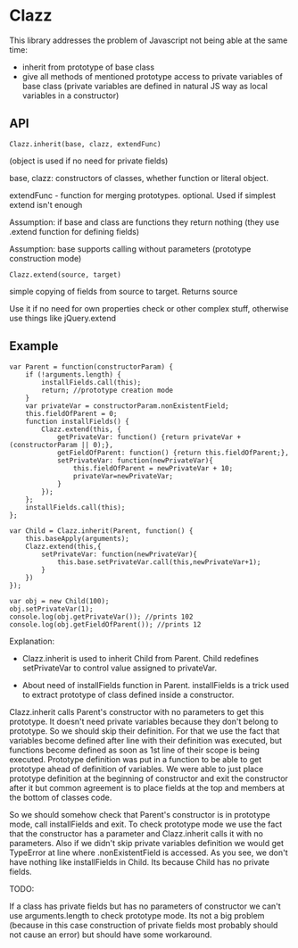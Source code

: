 Clazz
=====

This library addresses the problem of Javascript not being able at the same time:
- inherit from prototype of base class
- give all methods of mentioned prototype access to private variables of base class (private variables are defined in natural JS way as local variables in a constructor)

API
---

    Clazz.inherit(base, clazz, extendFunc)

(object is used if no need for private fields)

base, clazz: constructors of classes, whether function or literal object.

extendFunc - function for merging prototypes. optional. Used if simplest extend isn't enough

Assumption: if base and class are functions they return nothing (they use .extend function for defining fields)

Assumption: base supports calling without parameters (prototype construction mode)

    Clazz.extend(source, target)

simple copying of fields from source to target. Returns source

Use it if no need for own properties check or other complex stuff, otherwise use things like jQuery.extend

Example
-------

    var Parent = function(constructorParam) {
        if (!arguments.length) {
            installFields.call(this);
            return; //prototype creation mode
        }
        var privateVar = constructorParam.nonExistentField;
        this.fieldOfParent = 0;
        function installFields() {
            Clazz.extend(this, {
                getPrivateVar: function() {return privateVar + (constructorParam || 0);},
                getFieldOfParent: function() {return this.fieldOfParent;},
                setPrivateVar: function(newPrivateVar){
                    this.fieldOfParent = newPrivateVar + 10;
                    privateVar=newPrivateVar;
                }
            });
        };
        installFields.call(this);
    };

    var Child = Clazz.inherit(Parent, function() {
        this.baseApply(arguments);
        Clazz.extend(this,{
            setPrivateVar: function(newPrivateVar){
                this.base.setPrivateVar.call(this,newPrivateVar+1);
            }
        })
    });

    var obj = new Child(100);
    obj.setPrivateVar(1);
    console.log(obj.getPrivateVar()); //prints 102
    console.log(obj.getFieldOfParent()); //prints 12

Explanation:
- Clazz.inherit is used to inherit Child from Parent. Child redefines setPrivateVar to control value assigned to privateVar.

- About need of installFields function in Parent. installFields is a trick used to extract prototype of class defined
 inside a constructor.

Clazz.inherit calls Parent's constructor with no parameters to get this prototype. It doesn't need private variables because
they don't belong to prototype. So we should skip their definition. For that we use the fact that variables become defined
after line with their definition was executed, but functions become defined as soon as 1st line of their scope is being
executed. Prototype definition was put in a function to be able to get prototype ahead of definition of variables. We were
able to just place prototype definition at the beginning of constructor and exit the constructor after it but common
agreement is to place fields at the top and members at the bottom of classes code.

So we should somehow check that Parent's constructor is in prototype mode, call installFields and exit. To check prototype
mode we use the fact that the constructor has a parameter and Clazz.inherit calls it with no parameters.
Also if we didn't skip private variables definition we would get TypeError at line where .nonExistentField is accessed.
As you see, we don't have nothing like installFields in Child. Its because Child has no private fields.

TODO:

If a class has private fields but has no parameters of constructor we can't use arguments.length to check prototype mode.
Its not a big problem (because in this case construction of private fields most probably should not cause an error) but should
have some workaround.